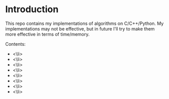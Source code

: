 # Introduction

This repo contains my implementations of algorithms on  C/C++/Python.
My implementations may not be effective, but in future I'll try to make them more effective in terms of time/memory.

Contents:
    <ul>
      <li> <\li> 
      <li> <\li>
      <li> <\li>
      <li> <\li>
      <li> <\li>
      <li> <\li>
      <li> <\li>
      <li> <\li>
    </ul>
